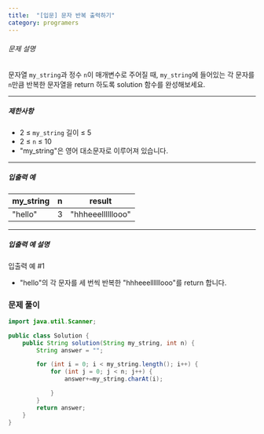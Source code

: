 ```yaml
---
title:  "[입문] 문자 반복 출력하기"
category: programers
---
```




###### 문제 설명

문자열 `my_string`과 정수 `n`이 매개변수로 주어질 때, `my_string`에 들어있는 각 문자를 `n`만큼 반복한 문자열을 return 하도록 solution 함수를 완성해보세요.

------

##### 제한사항

- 2 ≤ `my_string` 길이 ≤ 5
- 2 ≤ `n` ≤ 10
- "my_string"은 영어 대소문자로 이루어져 있습니다.

------

##### 입출력 예

| my_string | n    | result            |
| --------- | ---- | ----------------- |
| "hello"   | 3    | "hhheeellllllooo" |

------

##### 입출력 예 설명

입출력 예 #1

- "hello"의 각 문자를 세 번씩 반복한 "hhheeellllllooo"를 return 합니다.



### 문제 풀이

```java
import java.util.Scanner;

public class Solution {
    public String solution(String my_string, int n) {
        String answer = "";

        for (int i = 0; i < my_string.length(); i++) {
            for (int j = 0; j < n; j++) {
                answer+=my_string.charAt(i);

            }
        }
        return answer;
    }
}

```

